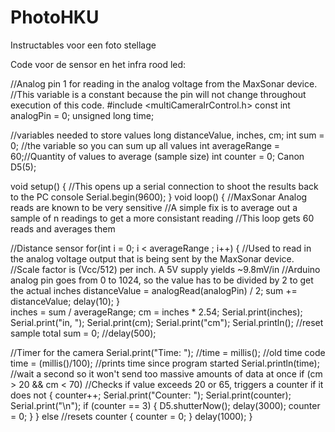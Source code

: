 # PhotoHKU
Instructables voor een foto stellage

Code voor de sensor en het infra rood led:

//Analog pin 1 for reading in the analog voltage from the MaxSonar device.
//This variable is a constant because the pin will not change throughout execution of this code.
#include <multiCameraIrControl.h>
const int analogPin = 0;
unsigned long time;

//variables needed to store values
long distanceValue, inches, cm;
int sum = 0; //the variable so you can sum up all values
int averageRange = 60;//Quantity of values to average (sample size)
int counter = 0;
Canon D5(5);

void setup() {
  //This opens up a serial connection to shoot the results back to the PC console
  Serial.begin(9600);
}
void loop() {
  //MaxSonar Analog reads are known to be very sensitive
  //A simple fix is to average out a sample of n readings to get a more consistant reading
  //This loop gets 60 reads and averages them

  //Distance sensor
  for(int i = 0; i < averageRange ; i++)
  {
    //Used to read in the analog voltage output that is being sent by the MaxSonar device.
    //Scale factor is (Vcc/512) per inch. A 5V supply yields ~9.8mV/in
    //Arduino analog pin goes from 0 to 1024, so the value has to be divided by 2 to get the actual inches
    distanceValue = analogRead(analogPin) / 2;
    sum += distanceValue;
    delay(10);
  }  
  inches = sum / averageRange;
  cm = inches * 2.54;
  Serial.print(inches);
  Serial.print("in, ");
  Serial.print(cm);
  Serial.print("cm");
  Serial.println();
  //reset sample total
  sum = 0;
  //delay(500);
  
  //Timer for the camera
  Serial.print("Time: ");
  //time = millis(); //old time code
  time = (millis()/100);
  //prints time since program started
  Serial.println(time);
  //wait a second so it won't send too massive amounts of data at once
  if (cm > 20 && cm < 70) //Checks if value exceeds 20 or 65, triggers a counter if it does not
    {
    counter++;
    Serial.print("Counter: ");
    Serial.print(counter);
    Serial.print("\n");
      if (counter == 3)
        {
        D5.shutterNow();
        delay(3000);
        counter = 0;
        }
    }
  else //resets counter
    {
    counter = 0;
    }
  delay(1000);
}

